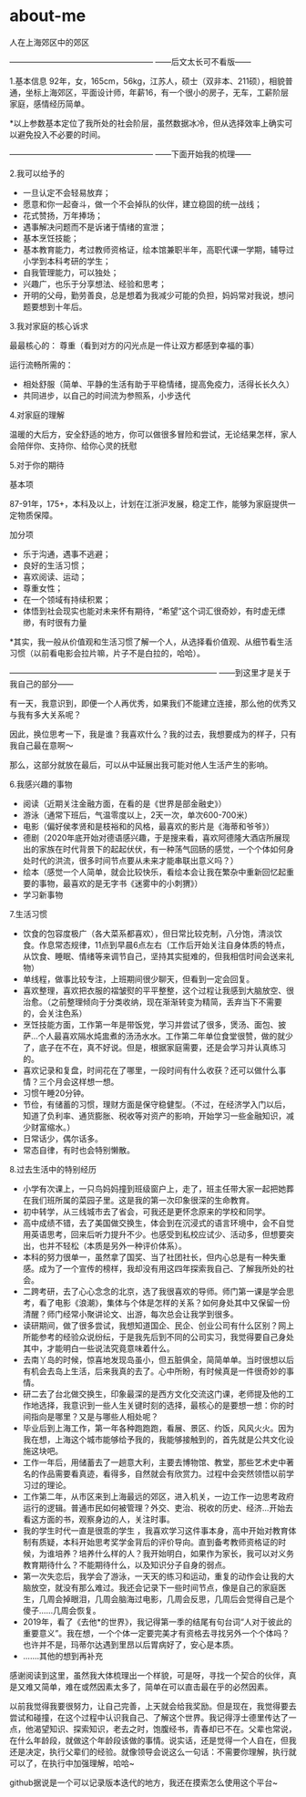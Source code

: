 # about-me

人在上海郊区中的郊区

——————————————————
——后文太长可不看版——

1.基本信息
92年，女，165cm，56kg，江苏人，硕士（双非本、211硕），相貌普通，坐标上海郊区，平面设计师，年薪16，有一个很小的房子，无车，工薪阶层家庭，感情经历简单。

*以上参数基本定位了我所处的社会阶层，虽然数据冰冷，但从选择效率上确实可以避免投入不必要的时间。


——————————————————
——下面开始我的梳理——

2.我可以给予的
- 一旦认定不会轻易放弃；
- 愿意和你一起奋斗，做一个不会掉队的伙伴，建立稳固的统一战线；
- 花式赞扬，万年捧场；
- 遇事解决问题而不是诉诸于情绪的宣泄；
- 基本烹饪技能；
- 基本教育能力，考过教师资格证，绘本馆兼职半年，高职代课一学期，辅导过小学到本科考研的学生；
- 自我管理能力，可以独处；
- 兴趣广，也乐于分享想法、经验和思考；
- 开明的父母，勤劳善良，总是想着为我减少可能的负担，妈妈常对我说，想问题要想到十年后。

3.我对家庭的核心诉求

最最核心的：
尊重（看到对方的闪光点是一件让双方都感到幸福的事）

运行流畅所需的：
- 相处舒服（简单、平静的生活有助于平稳情绪，提高免疫力，活得长长久久）
- 共同进步，以自己的时间流为参照系，小步迭代

4.对家庭的理解

温暖的大后方，安全舒适的地方，你可以做很多冒险和尝试，无论结果怎样，家人会陪伴你、支持你、给你心灵的抚慰

5.对于你的期待

基本项

87-91年，175+，本科及以上，计划在江浙沪发展，稳定工作，能够为家庭提供一定物质保障。

加分项
- 乐于沟通，遇事不逃避；
- 良好的生活习惯；
- 喜欢阅读、运动；
- 尊重女性；
- 在一个领域有持续积累；
- 体悟到社会现实也能对未来怀有期待，“希望”这个词汇很奇妙，有时虚无缥缈，有时很有力量

*其实，我一般从价值观和生活习惯了解一个人，从选择看价值观、从细节看生活习惯（以前看电影会拉片嘛，片子不是白拉的，哈哈）。


——————————————————————————
——到这里才是关于我自己的部分——

有一天，我意识到，即便一个人再优秀，如果我们不能建立连接，那么他的优秀又与我有多大关系呢？

因此，换位思考一下，我是谁？我喜欢什么？我的过去，我想要成为的样子，只有我自己最在意啊～

那么，这部分就放在最后，可以从中延展出我可能对他人生活产生的影响。

6.我感兴趣的事物
- 阅读（近期关注金融方面，在看的是《世界是部金融史》）
- 游泳（通常下班后，气温零度以上，2天一次，单次600-700米）
- 电影（偏好侯孝贤和是枝裕和的风格，最喜欢的影片是《海蒂和爷爷》）
- 德剧（2020年底开始对德语感兴趣，于是搜来看，喜欢阿德隆大酒店所展现出的家族在时代背景下的起起伏伏，有一种荡气回肠的感觉，一个个体如何身处时代的洪流，很多时间节点要从未来才能串联出意义吗？）
- 绘本（感觉一个人简单，就会比较快乐，看绘本会让我在繁杂中重新回忆起重要的事物，最喜欢的是无字书《迷雾中的小刺猬》）
- 学习新事物

7.生活习惯
- 饮食的包容度极广（各大菜系都喜欢），但日常比较克制，八分饱，清淡饮食。作息常态规律，11点到早晨6点左右（工作后开始关注自身体质的特点，从饮食、睡眠、情绪等来调节自己，坚持其实挺难的，但我相信时间会送来礼物）
- 单线程，做事比较专注，上班期间很少聊天，但看到一定会回复。
- 喜欢整理，喜欢把衣服的褶皱熨的平平整整，这个过程让我感到大脑放空、很治愈。（之前整理倾向于分类收纳，现在渐渐转变为精简，丢弃当下不需要的，会关注色系）
- 烹饪技能方面，工作第一年是带饭党，学习并尝试了很多，煲汤、面包、披萨…个人最喜欢隔水炖盅煮的汤汤水水。工作第二年单位食堂很赞，做的就少了，底子在不在，真不好说。但是，根据家庭需要，还是会学习并认真练习的。
- 喜欢记录和复盘，时间花在了哪里，一段时间有什么收获？还可以做什么事情？三个月会这样想一想。
- 习惯午睡20分钟。
- 节俭，有储蓄的习惯，理财方面是保守稳健型。（不过，在经济学入门以后，知道了负利率、通货膨胀、税收等对资产的影响，开始学习一些金融知识，减少财富缩水。）
- 日常话少，偶尔话多。
- 常态自律，有时也会特别懒散。

8.过去生活中的特别经历
- 小学有次课上，一只鸟妈妈撞到班级窗户上，走了，班主任带大家一起把她葬在我们班所属的菜园子里。这是我的第一次印象很深的生命教育。
- 初中转学，从三线城市去了省会，可我还是更怀念原来的学校和同学。
- 高中成绩不错，去了美国做交换生，体会到在沉浸式的语言环境中，会不自觉用英语思考，回来后听力提升不少。也感受到私校应试少、活动多，但想要突出，也并不轻松（本质是另外一种评价体系）。
- 本科的努力很单一，虽然拿了国奖、当了社团社长，但内心总是有一种失重感。成为了一个宣传的榜样，我却没有用这四年探索我自己、了解我所处的社会。
- 二跨考研，去了心心念念的北京，选了我很喜欢的导师。师门第一课是学会思考，看了电影《浪潮》，集体与个体是怎样的关系？如何身处其中又保留一份清醒？师门经常小聚讲论文、出游，每次总会让我学到很多。
- 读研期间，做了很多尝试，我想知道国企、民企、创业公司有什么区别？网上所能参考的经验众说纷纭，于是我先后到不同的公司实习，我觉得要自己身处其中，才能明白一些说法究竟意味着什么。
- 去南丫岛的时候，惊喜地发现岛虽小，但五脏俱全，简简单单。当时很想以后有机会去岛上生活，后来我真的去了。心中所盼，有时候真是一件很奇妙的事情。
- 研二去了台北做交换生，印象最深的是西方文化交流这门课，老师提及他的工作地选择，我意识到一些人生关键时刻的选择，最核心的是要想一想：你的时间指向是哪里？又是与哪些人相处呢？
- 毕业后到上海工作，第一年各种跑跑跑，看展、景区、约饭，风风火火。因为我在想，上海这个城市能够给予我的，我能够接触到的，首先就是公共文化设施这块吧。
- 工作一年后，用储蓄去了一趟意大利，主要去博物馆、教堂，那些艺术史中著名的作品需要看真迹，看得多，自然就会有欣赏力。过程中会突然领悟以前学习过的理论。
- 工作第二年，从市区来到上海最远的郊区，进入机关，一边工作一边思考政府运行的逻辑。普通市民如何被管理？外交、吏治、税收的历史、经济…开始去看这方面的书，观察身边的人，关注时事。
- 我的学生时代一直是很乖的学生 ，我喜欢学习这件事本身，高中开始对教育体制有质疑，本科开始思考奖学金背后的评价导向。直到备考教师资格证的时候，为谁培养？培养什么样的人？我开始明白，如果作为家长，我可以对义务教育期待什么？不能期待什么，以及知识分子自身的弱点。
- 第一次失恋后，我学会了游泳，一天天的练习和运动，重复的动作会让我的大脑放空，就没有那么难过。我还会记录下一些时间节点，像是自己的家庭医生，几周会掉眼泪，几周会脑海过电影，几周会反思，几周后会觉得自己是个傻子……几周会恢复。
- 2019年，看了《去他*的世界》，我记得第一季的结尾有句台词“人对于彼此的重要意义”。我在想，一个个体一定要完美才有资格去寻找另外一个个体吗？也许并不是，玛蒂尔达遇到里昂以后胃病好了，安心是本质。
- .......其他的想到再补充



感谢阅读到这里，虽然我大体梳理出一个样貌，可是呀，寻找一个契合的伙伴，真是又难又简单，难在或然因素太多了，简单在可以直击最在乎的必然因素。

以前我觉得我要很努力，让自己完善，上天就会给我奖励。但是现在，我觉得要去尝试和碰撞，在这个过程中认识我自己、了解这个世界。我记得浮士德里传达了一点，他渴望知识、探索知识，老去之时，饱腹经书，青春却已不在。父辈也常说，在什么年龄段，就做这个年龄段该做的事情。说实话，还是觉得一个人自在，但我还是决定，执行父辈们的经验。就像领导会说这么一句话：不需要你理解，执行就可以了，在执行中加强理解，哈哈~

github据说是一个可以记录版本迭代的地方，我还在摸索怎么使用这个平台~
